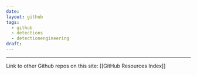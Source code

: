 ```yaml
---
date: 
layout: github
tags:
  - github
  - detections
  - detectionengineering
draft:
---
```



---
Link to other Github repos on this site: [[GitHub Resources Index]]